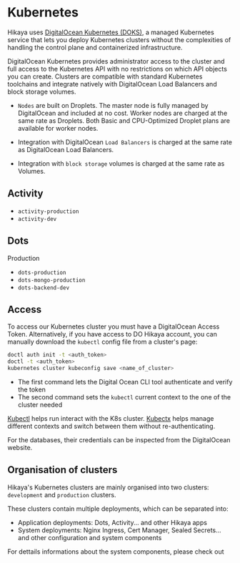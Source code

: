 # Kubernetes

Hikaya uses [DigitalOcean Kubernetes (DOKS)](https://www.digitalocean.com/docs/kubernetes/), a managed Kubernetes service that lets you deploy Kubernetes clusters without the complexities of handling the control plane and containerized infrastructure.

DigitalOcean Kubernetes provides administrator access to the cluster and full access to the Kubernetes API with no restrictions on which API objects you can create. Clusters are compatible with standard Kubernetes toolchains and integrate natively with DigitalOcean Load Balancers and block storage volumes.

- `Nodes` are built on Droplets. The master node is fully managed by DigitalOcean and included at no cost. Worker nodes are charged at the same rate as Droplets. Both Basic and CPU-Optimized Droplet plans are available for worker nodes.

- Integration with DigitalOcean `Load Balancers` is charged at the same rate as DigitalOcean Load Balancers.

- Integration with `block storage` volumes is charged at the same rate as Volumes.

## Activity

- `activity-production`
- `activity-dev`

## Dots

Production

- `dots-production`
- `dots-mongo-production`
- `dots-backend-dev`

## Access

To access our Kubernetes cluster you must have a DigitalOcean Access Token. Alternatively, if you have access to DO Hikaya account, you can manually download the `kubectl` config file from a cluster's page:

```bash
doctl auth init -t <auth_token>
doctl -t <auth_token> 
kubernetes cluster kubeconfig save <name_of_cluster>
```

- The first command lets the Digital Ocean CLI tool authenticate and verify the token
- The second command sets the `kubectl` current context to the one of the cluster needed

[Kubectl](https://kubernetes.io/docs/tasks/tools/install-kubectl-linux/) helps run interact with the K8s cluster. [Kubectx](https://github.com/ahmetb/kubectx) helps manage different contexts and switch between them without re-authenticating.

For the databases, their credentials can be inspected from the DigitalOcean website.

## Organisation of clusters

Hikaya's Kubernetes clusters are mainly organised into two clusters: `development` and `production` clusters.

These clusters contain multiple deployments, which can be separated into:

- Application deployments: Dots, Activity... and other Hikaya apps
- System deployments: Nginx Ingress, Cert Manager, Sealed Secrets... and other configuration and system components

For dettails informations about the system components, please check out
